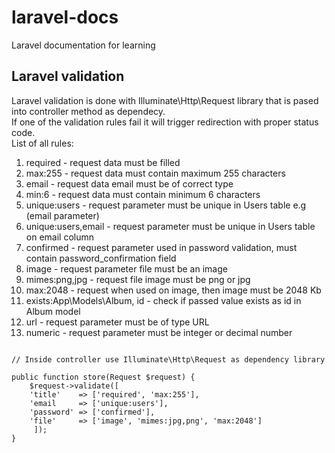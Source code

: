 # laravel-docs
Laravel documentation for learning  

## Laravel validation 

Laravel validation is done with Illuminate\Http\Request library that is pased into controller method as dependecy.  
If one of the validation rules fail it will trigger redirection with proper status code.  
List of all rules:  
1. required           - request data must be filled 
2. max:255            - request data must contain maximum 255 characters
3. email              - request data email must be of correct type
4. min:6              - request data must contain minimum 6 characters
5. unique:users       - request parameter must be unique in Users table e.g (email parameter)
6. unique:users,email - request parameter must be unique in Users table on email column
7. confirmed          - request parameter used in password validation, must contain password_confirmation field
8. image              - request parameter file must be an image
9. mimes:png,jpg      - request file image must be png or jpg
10. max:2048          - request when used on image, then image must be 2048 Kb
11. exists:App\Models\Album, id - check if passed value exists as id in Album model
12. url               - request parameter must be of type URL
13. numeric           - request parameter must be integer or decimal number

```

// Inside controller use Illuminate\Http\Request as dependency library

public function store(Request $request) {
    $request->validate([
	'title'    => ['required', 'max:255'],
	'email     => ['unique:users'],
	'password' => ['confirmed'],
	'file'     => ['image', 'mimes:jpg,png', 'max:2048']
     ]);
}





```
